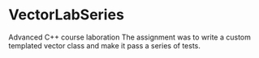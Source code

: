 # VectorLabSeries
Advanced C++ course laboration
The assignment was to write a custom templated vector class and make it pass a series of tests.
